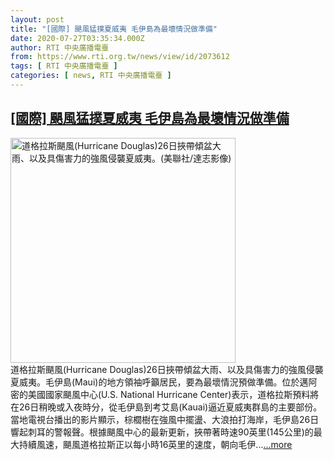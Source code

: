 ```yaml
---
layout: post
title: "[國際] 颶風猛撲夏威夷 毛伊島為最壞情況做準備"
date: 2020-07-27T03:35:34.000Z
author: RTI 中央廣播電臺
from: https://www.rti.org.tw/news/view/id/2073612
tags: [ RTI 中央廣播電臺 ]
categories: [ news, RTI 中央廣播電臺 ]
---
```

<!--1595820934000-->
[[國際] 颶風猛撲夏威夷 毛伊島為最壞情況做準備](https://www.rti.org.tw/news/view/id/2073612)
------

<div>
<img src="https://static.rti.org.tw/assets/thumbnails/2020/07/27/7eb3fb09f83302448a9bd709231ba6a1.jpg" width="360" alt="道格拉斯颶風(Hurricane Douglas)26日挾帶傾盆大雨、以及具傷害力的強風侵襲夏威夷。(美聯社/達志影像)" title="道格拉斯颶風(Hurricane Douglas)26日挾帶傾盆大雨、以及具傷害力的強風侵襲夏威夷。(美聯社/達志影像)"><br>道格拉斯颶風(Hurricane Douglas)26日挾帶傾盆大雨、以及具傷害力的強風侵襲夏威夷。毛伊島(Maui)的地方領袖呼籲居民，要為最壞情況預做準備。位於邁阿密的美國國家颶風中心(U.S. National Hurricane Center)表示，道格拉斯預料將在26日稍晚或入夜時分，從毛伊島到考艾島(Kauai)逼近夏威夷群島的主要部份。當地電視台播出的影片顯示，棕櫚樹在強風中擺盪、大浪拍打海岸，毛伊島26日響起刺耳的警報聲。根據颶風中心的最新更新，挾帶著時速90英里(145公里)的最大持續風速，颶風道格拉斯正以每小時16英里的速度，朝向毛伊...<a target="_blank" href="https://www.rti.org.tw/news/view/id/2073612">...more</a>
</div>
